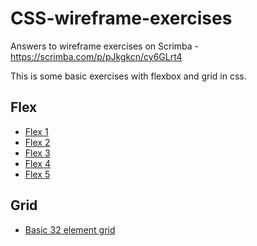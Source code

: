 # CSS-wireframe-exercises

Answers to wireframe exercises on Scrimba - https://scrimba.com/p/pJkgkcn/cy6GLrt4

This is some basic exercises with flexbox and grid in css.

## Flex
-  <a href="https://simmoe.github.io/CSS-wireframe-exercises/Flex/flex1/">Flex 1</a>
-  <a href="https://simmoe.github.io/CSS-wireframe-exercises/Flex/flex2/">Flex 2</a>
-  <a href="https://simmoe.github.io/CSS-wireframe-exercises/Flex/flex3/">Flex 3</a>
-  <a href="https://simmoe.github.io/CSS-wireframe-exercises/Flex/flex4/">Flex 4</a>
-  <a href="https://simmoe.github.io/CSS-wireframe-exercises/Flex/flex5/">Flex 5</a>

## Grid

-  <a href="https://simmoe.github.io/CSS-wireframe-exercises/Grid/grid-basic-32/">Basic 32 element grid</a>

